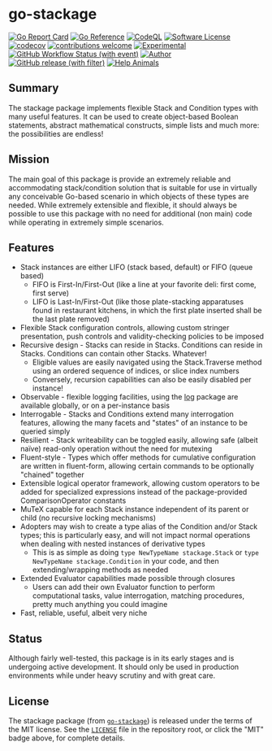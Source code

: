 # go-stackage

[![Go Report Card](https://goreportcard.com/badge/github.com/JesseCoretta/go-stackage)](https://goreportcard.com/report/github.com/JesseCoretta/go-stackage) [![Go Reference](https://pkg.go.dev/badge/github.com/JesseCoretta/go-stackage.svg)](https://pkg.go.dev/github.com/JesseCoretta/go-stackage) [![CodeQL](https://github.com/JesseCoretta/go-stackage/workflows/CodeQL/badge.svg)](https://github.com/JesseCoretta/go-stackage/actions/workflows/github-code-scanning/codeql) [![Software License](https://img.shields.io/badge/license-MIT-brightgreen.svg?style=flat)](https://github.com/JesseCoretta/go-stackage/blob/main/LICENSE) [![codecov](https://codecov.io/gh/JesseCoretta/go-stackage/graph/badge.svg?token=RLW4DHLKQP)](https://codecov.io/gh/JesseCoretta/go-stackage) [![contributions welcome](https://img.shields.io/badge/contributions-welcome-brightgreen.svg?style=flat)](https://github.com/JesseCoretta/go-stackage/issues) [![Experimental](https://img.shields.io/badge/experimental-blue?logoColor=blue&label=%F0%9F%A7%AA%20%F0%9F%94%AC&labelColor=blue&color=gray)](https://github.com/JesseCoretta/JesseCoretta/blob/main/EXPERIMENTAL.md) [![GitHub Workflow Status (with event)](https://img.shields.io/github/actions/workflow/status/jessecoretta/go-stackage/go.yml?event=push)](https://github.com/JesseCoretta/go-stackage/actions/workflows/go.yml) [![Author](https://img.shields.io/badge/author-Jesse_Coretta-darkred?label=%F0%9F%94%BA&labelColor=indigo&color=maroon)](mailto:jesse.coretta@icloud.com) [![GitHub release (with filter)](https://img.shields.io/github/v/release/JesseCoretta/go-stackage)](https://github.com/JesseCoretta/go-stackage/releases) [![Help Animals](https://img.shields.io/badge/help_animals-gray?label=%F0%9F%90%BE%20%F0%9F%98%BC%20%F0%9F%90%B6&labelColor=yellow)](https://github.com/JesseCoretta/JesseCoretta/blob/main/DONATIONS.md)

## Summary

The stackage package implements flexible Stack and Condition types with many useful features. It can be used to create object-based Boolean statements, abstract mathematical constructs, simple lists and much more: the possibilities are endless!

## Mission

The main goal of this package is provide an extremely reliable and accommodating stack/condition solution that is suitable for use in virtually any conceivable Go-based scenario in which objects of these types are needed. While extremely extensible and flexible, it should always be possible to use this package with no need for additional (non main) code while operating in extremely simple scenarios.

## Features

  - Stack instances are either LIFO (stack based, default) or FIFO (queue based)
    - FIFO is First-In/First-Out (like a line at your favorite deli: first come, first serve)
    - LIFO is Last-In/First-Out (like those plate-stacking apparatuses found in restaurant kitchens, in which the first plate inserted shall be the last plate removed)
  - Flexible Stack configuration controls, allowing custom stringer presentation, push controls and validity-checking policies to be imposed
  - Recursive design - Stacks can reside in Stacks. Conditions can reside in Stacks. Conditions can contain other Stacks. Whatever!
    - Eligible values are easily navigated using the Stack.Traverse method using an ordered sequence of indices, or slice index numbers
    - Conversely, recursion capabilities can also be easily disabled per instance!
  - Observable - flexible logging facilities, using the [log](https://pkg.go.dev/log) package are available globally, or on a per-instance basis
  - Interrogable - Stacks and Conditions extend many interrogation features, allowing the many facets and "states" of an instance to be queried simply
  - Resilient - Stack writeability can be toggled easily, allowing safe (albeit naïve) read-only operation without the need for mutexing
  - Fluent-style - Types which offer methods for cumulative configuration are written in fluent-form, allowing certain commands to be optionally "chained" together
  - Extensible logical operator framework, allowing custom operators to be added for specialized expressions instead of the package-provided ComparisonOperator constants
  - MuTeX capable for each Stack instance independent of its parent or child (no recursive locking mechanisms)
  - Adopters may wish to create a type alias of the Condition and/or Stack types; this is particularly easy, and will not impact normal operations when dealing with nested instances of derivative types
    - This is as simple as doing `type NewTypeName stackage.Stack` or `type NewTypeName stackage.Condition` in your code, and then extending/wrapping methods as needed
  - Extended Evaluator capabilities made possible through closures
    - Users can add their own Evaluator function to perform computational tasks, value interrogation, matching procedures, pretty much anything you could imagine
  - Fast, reliable, useful, albeit very niche

## Status

Although fairly well-tested, this package is in its early stages and is undergoing active development. It should only be used in production environments while under heavy scrutiny and with great care.

## License

The stackage package (from [`go-stackage`](https://github.com/JesseCoretta/go-stackage)) is released under the terms of the MIT license. See the [`LICENSE`](https://github.com/JesseCoretta/go-stackage/blob/main/LICENSE) file in the repository root, or click the "MIT" badge above, for complete details.

